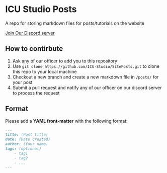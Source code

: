 # ICU Studio Posts
A repo for storing markdown files for posts/tutorials on the website

[Join Our Discord server](https://discord.gg/HqbqGp2YZ4)

## How to contirbute
1. Ask any of our officer to add you to this repository
2. Use `git clone https://github.com/ICU-Studio/SitePosts.git` to clone this repo to your local machine
3. Checkout a new branch and create a new markdown file in `/posts/` for your post
4. Submit a pull request and notify any of our officer on our discord server to process the request

## Format
Please add a **YAML front-matter** with the following format:
```markdown
---
title: (Post title)
date: (Date created)
author: (Your name)
tags: (optional)
    - tag1
    - tag2
    - ...
---
```

